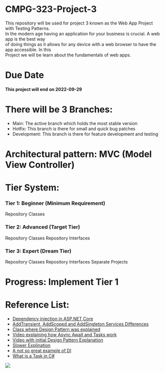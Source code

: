 <h1>CMPG-323-Project-3</h1>
<p>
    This repository will be used for project 3 known as the Web App Project with Testing Patterns.<br>
    In the modern age having an application for your business is crucial. A web app is the best way<br>
    of doing things as it allows for any device with a web browser to have the app accessible. In this <br>
    Project we will be learn about the fundamentals of web apps.<br>
</p>
<h1>
    Due Date
</h1>
<h4>
    This project will end on 2022-09-29
</h4>
<h1>
    There will be 3 Branches:
</h1>
<ul>
    <li>Main: The active branch which holds the most stable version</li>
    <li>Hotfix: This branch is there for small and quick bug patches</li>
    <li>Development: This branch is there for feature development and testing</li>
</ul>
<h1>
    Architectural pattern: MVC (Model View Controller)
</h1>
<h1>
    Tier System:
</h1>
<p>
    <h3>
        Tier 1: Beginner (Minimum Requirement)
    </h3>
    <p>
        Repository Classes
    </p>
    <h3>
        Tier 2: Advanced (Target Tier)
    </h3>
    <p>
        Repository Classes
        Repository Interfaces
    </p>
    <h3>
        Tier 3: Expert (Dream Tier)
    </h3>
    <p>
        Repository Classes
        Repository Interfaces
        Separate Projects
    </p>
</p>
<h1>
    Progress:
    Implement Tier 1
</h1>
<p>
</p>
<h1>Reference List:</h1>
<ul>
    <li><a href="https://learn.microsoft.com/en-us/aspnet/core/fundamentals/dependency-injection?view=aspnetcore-6.0#service-lifetimes-and-registration-options">Dependency injection in ASP.NET Core</a></li>
    <li><a href="https://stackoverflow.com/questions/38138100/addtransient-addscoped-and-addsingleton-services-differences">AddTransient, AddScoped and AddSingleton Services Differences</a></li>
    <li><a href="https://www.dropbox.com/sh/p8fiokfpiqv4gud/AAC5X8SdanTnduTWYzVq4kQ7a?dl=0&preview=08+CMPG+323+-+Design+patternc+class+15+Sept.m4v">Class where Design Pattern was explained</a></li>
    <li><a href="https://www.youtube.com/watch?v=il9gl8MH17s&t=710s&ab_channel=RawCoding">Video explaining how Async Await and Tasks work</a></li>
    <li><a href="https://www.dropbox.com/sh/p8fiokfpiqv4gud/AAC5X8SdanTnduTWYzVq4kQ7a?dl=0&preview=07+Cmpg+323+-+Patterns+Intro+Project+2+submission+8+Sept.m4v">Video with initial Design Pattern Explanation</a></li>
    <li><a href="https://www.dropbox.com/sh/p8fiokfpiqv4gud/AAC5X8SdanTnduTWYzVq4kQ7a?dl=0&preview=09+CMPG323+-+Project+3+repository+pattern+concepts+20+Sept+recording.mp4">Slower Explination</a></li>
    <li><a href="https://www.c-sharpcorner.com/UploadFile/85ed7a/dependency-injection-in-C-Sharp/">A not so great example of DI</a></li>
    <li><a href="https://learn.microsoft.com/en-us/dotnet/standard/parallel-programming/how-to-return-a-value-from-a-task">What is a Task in C#</a></li>
</ul>
<img src="https://mfdot.com/UML.drawio.svg"/>